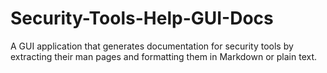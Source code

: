 # Security-Tools-Help-GUI-Docs
A GUI application that generates documentation for security tools by extracting their man pages and formatting them in Markdown or plain text.

